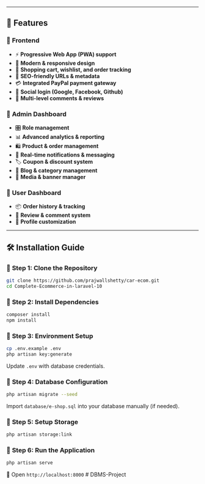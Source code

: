 
---

## 🌟 Features

### 🔹 **Frontend**
- ⚡ **Progressive Web App (PWA) support**
- 🎨 **Modern & responsive design**
- 🛒 **Shopping cart, wishlist, and order tracking**
- 🔎 **SEO-friendly URLs & metadata**
- 💳 **Integrated PayPal payment gateway**
- 📢 **Social login (Google, Facebook, Github)**
- 💬 **Multi-level comments & reviews**

### 🔹 **Admin Dashboard**
- 🎛️ **Role management**
- 📊 **Advanced analytics & reporting**
- 🛍️ **Product & order management**
- 🔔 **Real-time notifications & messaging**
- 🏷️ **Coupon & discount system**
- 📰 **Blog & category management**
- 📸 **Media & banner manager**

### 🔹 **User Dashboard**
- 📦 **Order history & tracking**
- 💬 **Review & comment system**
- 🔧 **Profile customization**

---

## 🛠️ Installation Guide

### 🔹 **Step 1: Clone the Repository**
```sh
git clone https://github.com/prajwallshetty/car-ecom.git
cd Complete-Ecommerce-in-laravel-10
```

### 🔹 **Step 2: Install Dependencies**
```sh
composer install
npm install
```

### 🔹 **Step 3: Environment Setup**
```sh
cp .env.example .env
php artisan key:generate
```
Update `.env` with database credentials.

### 🔹 **Step 4: Database Configuration**
```sh
php artisan migrate --seed
```
Import `database/e-shop.sql` into your database manually (if needed).

### 🔹 **Step 5: Setup Storage**
```sh
php artisan storage:link
```

### 🔹 **Step 6: Run the Application**
```sh
php artisan serve
```
🔗 Open `http://localhost:8000`
#   D B M S - P r o j e c t  
 